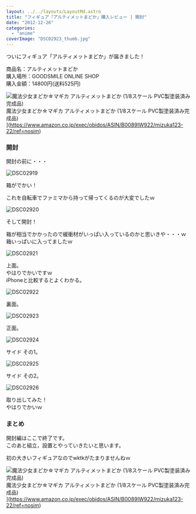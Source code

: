 ```yaml
---
layout: ../../layouts/LayoutMd.astro
title: "フィギュア「アルティメットまどか」購入レビュー | 開封"
date: "2012-12-26"
categories: 
  - "anime"
coverImage: "DSC02923_thumb.jpg"
---
```


ついにフィギュア「アルティメットまどか」が届きました！

商品名：アルティメットまどか  
購入場所：GOODSMILE ONLINE SHOP  
購入金額：14800円(送料525円)

![魔法少女まどか☆マギカ アルティメットまどか (1/8スケール PVC製塗装済み完成品)](/archive/images/51vSYmlo35L._SL160_.jpg)  
魔法少女まどか☆マギカ アルティメットまどか (1/8スケール PVC製塗装済み完成品)  
](https://www.amazon.co.jp/exec/obidos/ASIN/B0089IW922/mizuka123-22/ref=nosim)

### 開封

開封の前に・・・

![DSC02919](/archive/images/DSC02919_thumb.jpg "DSC02919")


箱がでかい！

これを自転車でファミマから持って帰ってくるのが大変でしたｗ

![DSC02920](/archive/images/DSC02920_thumb.jpg "DSC02920")


そして開封！

箱が相当でかかったので緩衝材がいっぱい入っているのかと思いきや・・・ｗ  
箱いっぱいに入ってましたｗ

![DSC02921](/archive/images/DSC02921_thumb.jpg "DSC02921")


上面。  
やはりでかいですｗ  
iPhoneと比較するとよくわかる。

![DSC02922](/archive/images/DSC02922_thumb.jpg "DSC02922")


裏面。

![DSC02923](/archive/images/DSC02923_thumb.jpg "DSC02923")


正面。

![DSC02924](/archive/images/DSC02924_thumb.jpg "DSC02924")


サイド その1。

![DSC02925](/archive/images/DSC02925_thumb.jpg "DSC02925")


サイド その2。

![DSC02926](/archive/images/DSC02926_thumb.jpg "DSC02926")


取り出してみた！  
やはりでかいｗ

### まとめ

開封編はここで終了です。  
このあと組立，設置とやっていきたいと思います。

初の大きいフィギュアなのでwktkがたまりませんねｗ

![魔法少女まどか☆マギカ アルティメットまどか (1/8スケール PVC製塗装済み完成品)](/archive/images/51vSYmlo35L._SL160_.jpg)  
魔法少女まどか☆マギカ アルティメットまどか (1/8スケール PVC製塗装済み完成品)  
](https://www.amazon.co.jp/exec/obidos/ASIN/B0089IW922/mizuka123-22/ref=nosim)
